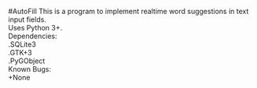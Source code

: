 #AutoFill
This is a program to implement realtime word suggestions in text input fields.<br />
Uses Python 3+.<br />
Dependencies:<br />
.SQLite3<br />
.GTK+3<br />
.PyGObject<br />
Known Bugs:<br />
+None
